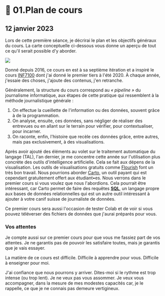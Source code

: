 # 🤖 01.Plan de cours

## 12 janvier 2023

Lors de cette première séance, je décrirai le plan et les objectifs généraux du cours. La carte conceptuelle ci-dessous vous donne un aperçu de tout ce qu'il serait possible d'y aborder.

![](../.gitbook/assets/JdeD\_concepts.jpg)

Donné depuis 2016, ce cours en est à sa septième itération et a inspiré le cours [INF7100](https://etudier.uqam.ca/cours?sigle=INF7100) dont j'ai donné le premier tiers à l'été 2020. À chaque année, j'essaie des choses, j'ajoute des contenus, j'en retranche.

Généralement, la structure du cours correspond au _« pipeline »_ du journalisme informatique, aux étapes de cette pratique qui ressemblent à la méthode journalistique générale :

1. On effectue la cueillette de l'information ou des données, souvent grâce à de la programmation.
2. On analyse, ensuite, ces données, sans négliger de réaliser des entrevues ou en allant sur le terrain pour vérifier, pour contextualiser, pour incarner.
3. On raconte, enfin, l'histoire que recèle ces données grâce, entre autres, mais pas exclusivement, à des visualisations.

Après avoir ajouté des éléments au volet sur le traitement automatique du langage (TAL), l'an dernier, je me concentre cette année sur l'utilisation plus concrète des outils d'intelligence artificielle. Cela se fait aux dépens de la visualisation. Les outils de visualisations gratuits comme [Flourish](https://flourish.studio/) font un très bon travail. Nous pourrions aborder [Carto](https://carto.com/), un outil payant qui est cependant gratuitement offert aux étudiant•es. Nous verrons dans le premier cours si vous voulez que nous l'abordions. Cela pourrait être intéressant, car Carto permet de faire des requêtes [**SQL**](https://fr.wikipedia.org/wiki/Structured\_Query\_Language), un langage propre aux bases de données relationnelles qui est un autre outil intéressant à ajouter à votre canif suisse de journaliste de données.

Ce premier cours sera aussi l'occasion de tester Colab et de voir si vous pouvez téléverser des fichiers de données que j'aurai préparés pour vous.

### Vos attentes

Je compte aussi sur ce premier cours pour que vous me fassiez part de vos attentes. Je ne garantis pas de pouvoir les satisfaire toutes, mais je garantis que je vais essayer.&#x20;

La matière de ce cours est difficile. Difficile à apprendre pour vous. Difficile à enseigner pour moi.

J'ai confiance que nous pourrons y arriver. Dites-moi si le rythme est trop intense (ou trop lent). Je ne veux pas vous assommer. Je veux vous accompagner, dans la mesure de mes modestes capacités car, je le rappelle, ce que je ne connais pas demeure vertigineux.

